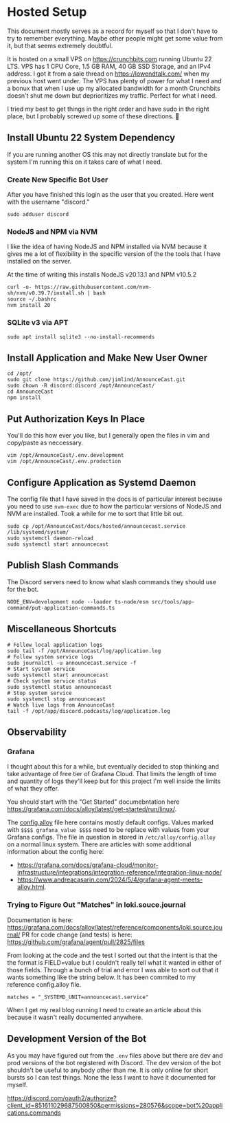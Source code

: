 # Hosted Setup

This document mostly serves as a record for myself so that I don't have to try to remember everything. Maybe other people might get some value from it, but that seems extremely doubtful.

It is hosted on a small VPS on https://crunchbits.com running Ubuntu 22 LTS. VPS has 1 CPU Core, 1.5 GB RAM, 40 GB SSD Storage, and an IPv4 address. I got it from a sale thread on https://lowendtalk.com/ when my previous host went under. The VPS has plenty of power for what I need and a bonux that when I use up my allocated bandwidth for a month Crunchbits doesn't shut me down but deprioritizes my traffic. Perfect for what I need.

I tried my best to get things in the right order and have sudo in the right place, but I probably screwed up some of these directions. 🤷

## Install Ubuntu 22 System Dependency

If you are running another OS this may not directly translate but for the system I'm running this on it
takes care of what I need.

### Create New Specific Bot User

After you have finished this login as the user that you created. Here went with the username "discord."

```shell
sudo adduser discord
```

### NodeJS and NPM via NVM

I like the idea of having NodeJS and NPM installed via NVM because it gives me a lot of flexibility in the specific version of the the tools that I have installed on the server.

At the time of writing this installs NodeJS v20.13.1 and NPM v10.5.2

```shell
curl -o- https://raw.githubusercontent.com/nvm-sh/nvm/v0.39.7/install.sh | bash
source ~/.bashrc
nvm install 20
```

### SQLite v3 via APT

```shell
sudo apt install sqlite3 --no-install-recommends
```

## Install Application and Make New User Owner

```shell
cd /opt/
sudo git clone https://github.com/jimlind/AnnounceCast.git
sudo chown -R discord:discord /opt/AnnounceCast/
cd AnnounceCast
npm install
```

## Put Authorization Keys In Place

You'll do this how ever you like, but I generally open the files in vim and copy/paste as neccessary.

```shell
vim /opt/AnnounceCast/.env.development
vim /opt/AnnounceCast/.env.production
```

## Configure Application as Systemd Daemon

The config file that I have saved in the docs is of particular interest because you need to use `nvm-exec` due to how the particular versions of NodeJS and NVM are installed. Took a while for me to sort that little bit out.

```shell
sudo cp /opt/AnnounceCast/docs/hosted/announcecast.service /lib/systemd/system/
sudo systemctl daemon-reload
sudo systemctl start announcecast
```

## Publish Slash Commands

The Discord servers need to know what slash commands they should use for the bot.

```shell
NODE_ENV=development node --loader ts-node/esm src/tools/app-command/put-application-commands.ts
```

## Miscellaneous Shortcuts

```shell
# Follow local application logs
sudo tail -f /opt/AnnounceCast/log/application.log
# Follow system service logs
sudo journalctl -u announcecast.service -f
# Start system service
sudo systemctl start announcecast
# Check system service status
sudo systemctl status announcecast
# Stop system service
sudo systemctl stop announcecast
# Watch live logs from AnnounceCast
tail -f /opt/app/discord.podcasts/log/application.log
```

## Observability

### Grafana

I thought about this for a while, but eventually decided to stop thinking and take advantage of free tier of Grafana Cloud. That limits the length of time and quantity of logs they'll keep but for this project I'm well inside the limits of what they offer.

You should start with the "Get Started" documebntation here https://grafana.com/docs/alloy/latest/get-started/run/linux/.

The [config.alloy](config.alloy) file here contains mostly default configs. Values marked with `$$$$ grafana_value $$$$` need to be replace with values from your Grafana configs. The file in question in stored in `/etc/alloy/config.alloy` on a normal linux system. There are articles with some additional information about the config here:

-   https://grafana.com/docs/grafana-cloud/monitor-infrastructure/integrations/integration-reference/integration-linux-node/
-   https://www.andreacasarin.com/2024/5/4/grafana-agent-meets-alloy.html.

### Trying to Figure Out "Matches" in loki.souce.journal

Documentation is here: https://grafana.com/docs/alloy/latest/reference/components/loki.source.journal/
PR for code change (and tests) is here: https://github.com/grafana/agent/pull/2825/files

From looking at the code and the test I sorted out that the intent is that the the format is FIELD=value but I couldn't really tell what it wanted in either of those fields. Through a bunch of trial and error I was able to sort out that it wants something like the string below. It has been commited to my reference config.alloy file.

```
matches = "_SYSTEMD_UNIT=announcecast.service"
```

When I get my real blog running I need to create an article about this because it wasn't really documented anywhere.

## Development Version of the Bot

As you may have figured out from the `.env` files above but there are dev and prod versions of the bot registered with Discord. The dev version of the bot shouldn't be useful to anybody other than me. It is only online for short bursts so I can test things. None the less I want to have it documented for myself.

https://discord.com/oauth2/authorize?client_id=851611029687500850&permissions=280576&scope=bot%20applications.commands
